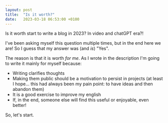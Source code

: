 ```yaml
---
layout: post
title:  "Is it worth?"
date:   2023-03-18 06:53:00 +0100
---
```

Is it worth start to write a blog in 2023? In video and chatGPT era?!

I've been asking myself this question multiple times, but in the end here we are! So I guess that my answer was (and *is*) "Yes".

The reason is that it is worth *for me*. As I wrote in the description I'm going to write it mainly for myself because:

* Writing clarifies thoughts
* Making them public should be a motivation to persist in projects (at least I hope... this had always been my pain point: to have ideas and then abandon them)
* It is a good exercise to improve my english
* If, in the end, someone else will find this useful or enjoyable, even better!

So, let's start.
